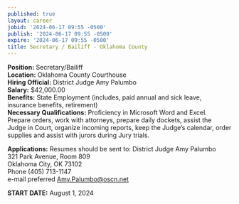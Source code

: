```yaml
---
published: true
layout: career
jobid: '2024-06-17 09:55 -0500'
publish: '2024-06-17 09:55 -0500'
expire: '2024-06-17 09:55 -0500'
title: Secretary / Bailiff - Oklahoma County
---
```

**Position:** Secretary/Bailiff  
**Location:** Oklahoma County Courthouse  
**Hiring Official:** District Judge Amy Palumbo  
**Salary:** $42,000.00  
**Benefits:** State Employment (includes, paid annual and sick leave, insurance benefits, retirement)  
**Necessary Qualifications:** Proficiency in Microsoft Word and Excel.  Prepare orders, work with attorneys, prepare daily dockets, assist the Judge in Court, organize incoming reports, keep the Judge’s calendar, order supplies and assist with jurors during Jury trials.

**Applications:** Resumes should be sent to:
District Judge Amy Palumbo  
321 Park Avenue, Room 809  
Oklahoma City, OK  73102  
Phone (405) 713-1147  
e-mail preferred [Amy.Palumbo@oscn.net](mailto:Amy.Palumbo@oscn.net)

**START DATE:** August 1, 2024

